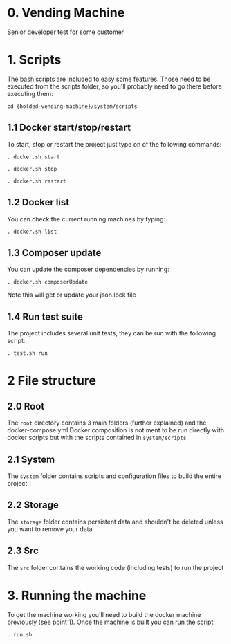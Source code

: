 # 0. Vending Machine

Senior developer test for some customer

# 1. Scripts

The bash scripts are included to easy some features. Those need to be executed
from the scripts folder, so you'll probably need to go there before executing
them:

```shell
cd {holded-vending-machine}/system/scripts
```

## 1.1 Docker start/stop/restart

To start, stop or restart the project just type on of the following commands:

```shell
. docker.sh start
```

```shell
. docker.sh stop
```

```shell
. docker.sh restart
```

## 1.2 Docker list

You can check the current running machines by typing:

```shell
. docker.sh list
```

## 1.3 Composer update

You can update the composer dependencies by running:

```shell
. docker.sh composerUpdate  
```
Note this will get or update your json.lock file

## 1.4 Run test suite

The project includes several unit tests, they can be run with the following script:

```shell
. test.sh run  
```
# 2 File structure

## 2.0 Root
The `root` directory contains 3 main folders (further explained) and the docker-compose.yml
Docker composition is not ment to be run directly with docker scripts but with the scripts 
contained in `system/scripts`

## 2.1 System
The `system` folder contains scripts and configuration files to build the entire project

## 2.2 Storage
The `storage` folder contains persistent data and shouldn't be deleted unless you want to remove your data

## 2.3 Src
The `src` folder contains the working code (including tests) to run the project

# 3. Running the machine
To get the machine working you'll need to build the docker machine previously (see point 1). Once the
machine is built you can run the script:

```shell
. run.sh

```
